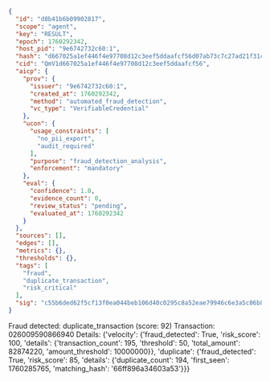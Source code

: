 ```json
{
  "id": "d8b41b6b09902817",
  "scope": "agent",
  "key": "RESULT",
  "epoch": 1760292342,
  "host_pid": "9e6742732c60:1",
  "hash": "d667025a1ef446f4e97708d12c3eef5ddaafcf56d07ab73c7c27ad21f31c9b4c",
  "cid": "QmV1d667025a1ef446f4e97708d12c3eef5ddaafcf56",
  "aicp": {
    "prov": {
      "issuer": "9e6742732c60:1",
      "created_at": 1760292342,
      "method": "automated_fraud_detection",
      "vc_type": "VerifiableCredential"
    },
    "ucon": {
      "usage_constraints": [
        "no_pii_export",
        "audit_required"
      ],
      "purpose": "fraud_detection_analysis",
      "enforcement": "mandatory"
    },
    "eval": {
      "confidence": 1.0,
      "evidence_count": 0,
      "review_status": "pending",
      "evaluated_at": 1760292342
    }
  },
  "sources": [],
  "edges": [],
  "metrics": {},
  "thresholds": {},
  "tags": [
    "fraud",
    "duplicate_transaction",
    "risk_critical"
  ],
  "sig": "c55b6ded62f5cf13f0ea044beb106d40c0295c8a52eae79946c6e3a5c06b8969"
}
```

Fraud detected: duplicate_transaction (score: 92)
Transaction: 026009590866940
Details: {'velocity': {'fraud_detected': True, 'risk_score': 100, 'details': {'transaction_count': 195, 'threshold': 50, 'total_amount': 82874220, 'amount_threshold': 10000000}}, 'duplicate': {'fraud_detected': True, 'risk_score': 85, 'details': {'duplicate_count': 194, 'first_seen': 1760285765, 'matching_hash': '66ff896a34603a53'}}}